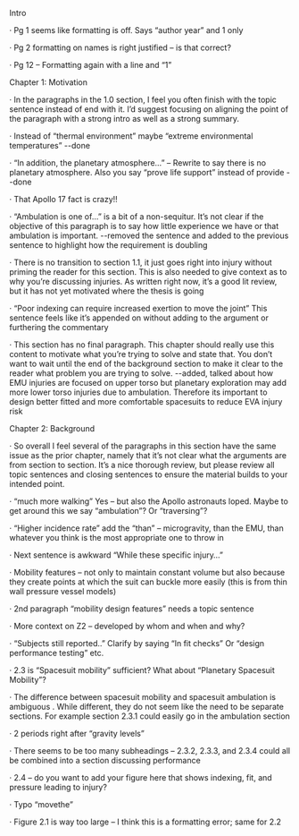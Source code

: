 Intro

·     Pg 1 seems like formatting is off. Says “author year” and 1 only

·     Pg 2 formatting on names is right justified – is that correct?

·     Pg 12 – Formatting again with a line and “1”

 

Chapter 1: Motivation

·     In the paragraphs in the 1.0 section, I feel you often finish with the topic sentence instead of end with it. I’d suggest focusing on aligning the point of the paragraph with a strong intro as well as a strong summary.

·     Instead of “thermal environment” maybe “extreme environmental temperatures” --done

·     “In addition, the planetary atmosphere…” – Rewrite to say there is no planetary atmosphere. Also you say “prove life support” instead of provide --done

·     That Apollo 17 fact is crazy!!

·     “Ambulation is one of…” is a bit of a non-sequitur. It’s not clear if the objective of this paragraph is to say how little experience we have or that ambulation is important. --removed the sentence and added to the previous sentence to highlight how the requirement is doubling 

·     There is no transition to section 1.1, it just goes right into injury without priming the reader for this section. This is also needed to give context as to why you’re discussing injuries. As written right now, it’s a good lit review, but it has not yet motivated where the thesis is going

·     “Poor indexing can require increased exertion to move the joint” This sentence feels like it’s appended on without adding to the argument or furthering the commentary

·     This section has no final paragraph. This chapter should really use this content to motivate what you’re trying to solve and state that. You don’t want to wait until the end of the background section to make it clear to the reader what problem you are trying to solve. --added, talked about how EMU injuries are focused on upper torso but planetary exploration may add more lower torso injuries due to ambulation. Therefore its important to design better fitted and more comfortable spacesuits to reduce EVA injury risk

 

Chapter 2: Background

·     So overall I feel several of the paragraphs in this section have the same issue as the prior chapter, namely that it’s not clear what the arguments are from section to section. It’s a nice thorough review, but please review all topic sentences and closing sentences to ensure the material builds to your intended point.

·     “much more walking” Yes – but also the Apollo astronauts loped. Maybe to get around this we say “ambulation”? Or “traversing”?

·     “Higher incidence rate” add the “than” – microgravity, than the EMU, than whatever you think is the most appropriate one to throw in

·     Next sentence is awkward “While these specific injury…”

·     Mobility features – not only to maintain constant volume but also because they create points at which the suit can buckle more easily (this is from thin wall pressure vessel models)

·     2nd paragraph “mobility design features” needs a topic sentence

·     More context on Z2 – developed by whom and when and why? 

·     “Subjects still reported..” Clarify by saying “In fit checks” Or “design performance testing” etc.

·     2.3 is “Spacesuit mobility” sufficient? What about “Planetary Spacesuit Mobility”?

·     The difference between spacesuit mobility and spacesuit ambulation is ambiguous . While different, they do not seem like the need to be separate sections. For example section 2.3.1 could easily go in the ambulation section

·     2 periods right after “gravity levels”

·     There seems to be too many subheadings – 2.3.2, 2.3.3, and 2.3.4 could all be combined into a section discussing performance

·     2.4 – do you want to add your figure here that shows indexing, fit, and pressure leading to injury?

·     Typo “movethe”

·     Figure 2.1 is way too large – I think this is a formatting error; same for 2.2